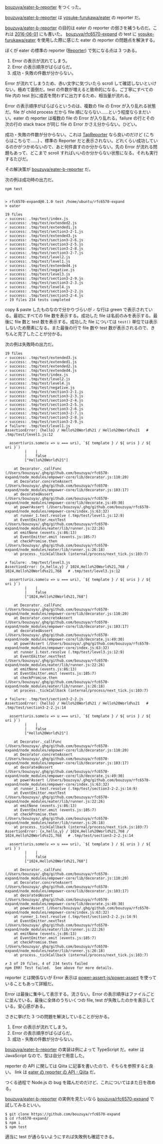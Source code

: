 [bouzuya/eater-b-reporter][] をつくった。

[bouzuya/eater-b-reporter][] は [yosuke-furukawa/eater][] の reporter だ。

[bouzuya/eater-b-reporter][] の目的は eater の reporter の弱さを補うものだ。これは [2016-06-01][] にも書いた。 [bouzuya/rfc6570-expand][] の test に [yosuke-furukawa/eater][] を使用した際に感じた eater の reporter の問題点を解決する。

ぼくが eater の標準の reporter ([Reporter](https://github.com/yosuke-furukawa/eater/blob/v1.7.0/lib/reporter/Reporter.js)) で気になる点は 3 つある。

1. Error の表示が流れてしまう。
2. Error の表示順序がばらばらだ。
3. 成功・失敗の件数が分からない。

Error が流れてしまうため、赤い文字に気づいたら scroll して確認しないといけない。極めて面倒だ。test の件数が増えると致命的になる。ご丁寧にすべての file 内の test 別に成否を問わずに出力するため、相当量が流れる。

Error の表示順序がばらばらというのは、複数の file の Error が入り乱れる状態だ。file が child process だから file 順にならない……という程度ならまだいい。eater の reporter は複数の file の Error が入り乱れる。failure の行とその次の行の stack trace が同じ file の Error かさえ分からない。ひどい。

成功・失敗の件数が分からない。これは [TapReporter](https://github.com/yosuke-furukawa/eater/blob/v1.7.0/lib/reporter/TapReporter.js) なら良いのだけど (こちらはこちらで……) 、標準の Reporter だと表示されない。どれくらい成功しているのかがつかめないので、あと何件直すのか分からない。先の Error が流れる問題もあって、どこまで scroll すればいいのか分からない状態になる。それも実行するたびだ。

その解決策が [bouzuya/eater-b-reporter][] だ。

次の例は成功時の出力だ。

```
npm test


> rfc6570-expand@0.1.0 test /home/ubuntu/rfc6570-expand
> eater

19 files
✓ success: .tmp/test/index.js
✓ success: .tmp/test/extended2.js
✓ success: .tmp/test/extended1.js
✓ success: .tmp/test/section3-2-1.js
✓ success: .tmp/test/extended3.js
✓ success: .tmp/test/section3-2-6.js
✓ success: .tmp/test/section3-2-5.js
✓ success: .tmp/test/section3-2-8.js
✓ success: .tmp/test/section3-2-7.js
✓ success: .tmp/test/level2.js
✓ success: .tmp/test/level1.js
✓ success: .tmp/test/extended4.js
✓ success: .tmp/test/negative.js
✓ success: .tmp/test/level3.js
✓ success: .tmp/test/section3-2-9.js
✓ success: .tmp/test/section3-2-3.js
✓ success: .tmp/test/level4.js
✓ success: .tmp/test/section3-2-2.js
✓ success: .tmp/test/section3-2-4.js
✓ 19 files 234 tests completed
```

copy & paste したものなので分かりづらいが `✓` な行は green で表示されている。最初にすべての file 数を表示する。成功した file は名前のみを表示する。最後に file 数と test 数を表示する。成功した file については `test()` 単位では表示しないため簡素になる。また最後の行で file 数や test 数が表示されるので、きちんと完了したことが分かる。

次の例は失敗時の出力だ。

```
19 files
✓ success: .tmp/test/extended3.js
✓ success: .tmp/test/extended1.js
✓ success: .tmp/test/extended2.js
✓ success: .tmp/test/extended4.js
✓ success: .tmp/test/index.js
✓ success: .tmp/test/level2.js
✓ success: .tmp/test/level4.js
✓ success: .tmp/test/negative.js
✓ success: .tmp/test/section3-2-1.js
✓ success: .tmp/test/section3-2-3.js
✓ success: .tmp/test/section3-2-4.js
✓ success: .tmp/test/section3-2-5.js
✓ success: .tmp/test/section3-2-6.js
✓ success: .tmp/test/section3-2-7.js
✓ success: .tmp/test/section3-2-8.js
✓ success: .tmp/test/section3-2-9.js
✗ failure: .tmp/test/level1.js
AssertionError: {hello} / Hello%20World%21 / Hello%20World%s21   # .tmp/test/level1.js:12

  assert(uris.some(u => u === uri), `${ template } / ${ uris } / ${ uri }`)
         |    |
         |    false
         ["Hello%20World%21"]

    at Decorator._callFunc (/Users/bouzuya/.ghq/github.com/bouzuya/rfc6570-expand/node_modules/empower-core/lib/decorator.js:110:20)
    at Decorator.concreteAssert (/Users/bouzuya/.ghq/github.com/bouzuya/rfc6570-expand/node_modules/empower-core/lib/decorator.js:103:17)
    at decoratedAssert (/Users/bouzuya/.ghq/github.com/bouzuya/rfc6570-expand/node_modules/empower-core/lib/decorate.js:49:30)
    at powerAssert (/Users/bouzuya/.ghq/github.com/bouzuya/rfc6570-expand/node_modules/empower-core/index.js:63:32)
    at runner_1.test.resolve (.tmp/test/level1.js:12:9)
    at EventEmitter.nextTest (/Users/bouzuya/.ghq/github.com/bouzuya/rfc6570-expand/node_modules/eater/lib/runner.js:22:26)
    at emitNone (events.js:86:13)
    at EventEmitter.emit (events.js:185:7)
    at checkPromise.then (/Users/bouzuya/.ghq/github.com/bouzuya/rfc6570-expand/node_modules/eater/lib/runner.js:26:18)
    at process._tickCallback (internal/process/next_tick.js:103:7)

✗ failure: .tmp/test/level3.js
AssertionError: {x,hello,y} / 1024,Hello%20World%21,768 / 1024,Hello%20World%s21,768   # .tmp/test/level3.js:12

  assert(uris.some(u => u === uri), `${ template } / ${ uris } / ${ uri }`)
         |    |
         |    false
         ["1024,Hello%20World%21,768"]

    at Decorator._callFunc (/Users/bouzuya/.ghq/github.com/bouzuya/rfc6570-expand/node_modules/empower-core/lib/decorator.js:110:20)
    at Decorator.concreteAssert (/Users/bouzuya/.ghq/github.com/bouzuya/rfc6570-expand/node_modules/empower-core/lib/decorator.js:103:17)
    at decoratedAssert (/Users/bouzuya/.ghq/github.com/bouzuya/rfc6570-expand/node_modules/empower-core/lib/decorate.js:49:30)
    at powerAssert (/Users/bouzuya/.ghq/github.com/bouzuya/rfc6570-expand/node_modules/empower-core/index.js:63:32)
    at runner_1.test.resolve (.tmp/test/level3.js:12:9)
    at EventEmitter.nextTest (/Users/bouzuya/.ghq/github.com/bouzuya/rfc6570-expand/node_modules/eater/lib/runner.js:22:26)
    at emitNone (events.js:86:13)
    at EventEmitter.emit (events.js:185:7)
    at checkPromise.then (/Users/bouzuya/.ghq/github.com/bouzuya/rfc6570-expand/node_modules/eater/lib/runner.js:26:18)
    at process._tickCallback (internal/process/next_tick.js:103:7)

✗ failure: .tmp/test/section3-2-2.js
AssertionError: {hello} / Hello%20World%21 / Hello%20World%s21   # .tmp/test/section3-2-2.js:14

  assert(uris.some(u => u === uri), `${ template } / ${ uris } / ${ uri }`)
         |    |
         |    false
         ["Hello%20World%21"]

    at Decorator._callFunc (/Users/bouzuya/.ghq/github.com/bouzuya/rfc6570-expand/node_modules/empower-core/lib/decorator.js:110:20)
    at Decorator.concreteAssert (/Users/bouzuya/.ghq/github.com/bouzuya/rfc6570-expand/node_modules/empower-core/lib/decorator.js:103:17)
    at decoratedAssert (/Users/bouzuya/.ghq/github.com/bouzuya/rfc6570-expand/node_modules/empower-core/lib/decorate.js:49:30)
    at powerAssert (/Users/bouzuya/.ghq/github.com/bouzuya/rfc6570-expand/node_modules/empower-core/index.js:63:32)
    at runner_1.test.resolve (.tmp/test/section3-2-2.js:14:9)
    at EventEmitter.nextTest (/Users/bouzuya/.ghq/github.com/bouzuya/rfc6570-expand/node_modules/eater/lib/runner.js:22:26)
    at emitNone (events.js:86:13)
    at EventEmitter.emit (events.js:185:7)
    at checkPromise.then (/Users/bouzuya/.ghq/github.com/bouzuya/rfc6570-expand/node_modules/eater/lib/runner.js:26:18)
    at process._tickCallback (internal/process/next_tick.js:103:7)
AssertionError: {x,hello,y} / 1024,Hello%20World%21,768 / 1024,Hello%20World%s21,768   # .tmp/test/section3-2-2.js:14

  assert(uris.some(u => u === uri), `${ template } / ${ uris } / ${ uri }`)
         |    |
         |    false
         ["1024,Hello%20World%21,768"]

    at Decorator._callFunc (/Users/bouzuya/.ghq/github.com/bouzuya/rfc6570-expand/node_modules/empower-core/lib/decorator.js:110:20)
    at Decorator.concreteAssert (/Users/bouzuya/.ghq/github.com/bouzuya/rfc6570-expand/node_modules/empower-core/lib/decorator.js:103:17)
    at decoratedAssert (/Users/bouzuya/.ghq/github.com/bouzuya/rfc6570-expand/node_modules/empower-core/lib/decorate.js:49:30)
    at powerAssert (/Users/bouzuya/.ghq/github.com/bouzuya/rfc6570-expand/node_modules/empower-core/index.js:63:32)
    at runner_1.test.resolve (.tmp/test/section3-2-2.js:14:9)
    at EventEmitter.nextTest (/Users/bouzuya/.ghq/github.com/bouzuya/rfc6570-expand/node_modules/eater/lib/runner.js:22:26)
    at emitNone (events.js:86:13)
    at EventEmitter.emit (events.js:185:7)
    at checkPromise.then (/Users/bouzuya/.ghq/github.com/bouzuya/rfc6570-expand/node_modules/eater/lib/runner.js:26:18)
    at process._tickCallback (internal/process/next_tick.js:103:7)

✗ 3 of 19 files, 4 of 234 tests failed
npm ERR! Test failed.  See above for more details.
```

reporter とは関係ないが Error 表示は [power-assert-js/power-assert][] を使っていることもあって詳細だ。

Error は最後に集中して表示する。流さない。Error の表示順序はファイルごとに並んでいる。最後に全体のうちいくつの file, test が失敗したのかを表示している。安心感がある。

さきに挙げた 3 つの問題を解決していることが分かる。

1. Error の表示が流れてしまう。
2. Error の表示順序がばらばらだ。
3. 成功・失敗の件数が分からない。

[bouzuya/eater-b-reporter][] の実装は例によって TypeScript だ。eater は JavaScript なので、型は自分で用意した。

reporter の API に関しては Qiita に記事を書いたので、そちらを参照すると良い。 link は [eater の reporter の API - Qiita](http://qiita.com/bouzuya/items/3abfb65a9d3b26bf65a4) だ。

つくる過程で Node.js の bug を踏んだのだけど、これについてはまた日を改める。

[bouzuya/eater-b-reporter][] の実例を見たいなら [bouzuya/rfc6570-expand][] で試してみるといい。

```
$ git clone https://github.com/bouzuya/rfc6570-expand
$ cd rfc6570-expand/
$ npm i
$ npm test
```

適当に test が通らないようにすれば失敗例も確認できる。

[2016-06-01]: https://blog.bouzuya.net/2016/06/01/
[bouzuya/eater-b-reporter]: https://github.com/bouzuya/eater-b-reporter
[bouzuya/rfc6570-expand]: https://github.com/bouzuya/rfc6570-expand
[power-assert-js/power-assert]: https://github.com/power-assert-js/power-assert
[yosuke-furukawa/eater]: https://github.com/yosuke-furukawa/eater
